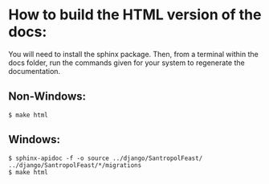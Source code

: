 # How to build the HTML version of the docs:
You will need to install the sphinx package.  Then, from a terminal within the docs folder, run the commands given for your system to regenerate the documentation.

## Non-Windows:
```
$ make html
```
## Windows:
```
$ sphinx-apidoc -f -o source ../django/SantropolFeast/ ../django/SantropolFeast/*/migrations
$ make html
```
